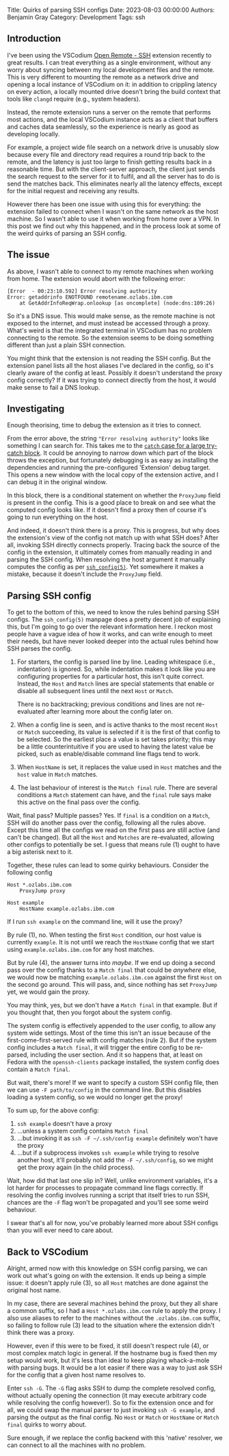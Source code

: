 Title: Quirks of parsing SSH configs 
Date: 2023-08-03 00:00:00 
Authors: Benjamin Gray 
Category: Development 
Tags: ssh


## Introduction

I've been using the VSCodium 
[Open Remote - SSH](https://open-vsx.org/extension/jeanp413/open-remote-ssh)
extension recently to great results. I can treat everything as a single
environment, without any worry about syncing between my local development files
and the remote. This is very different to mounting the remote as a network drive
and opening a local instance of VSCodium on it: in addition to crippling latency
on every action, a locally mounted drive doesn't bring the build context that
tools like `clangd` require (e.g., system headers).

Instead, the remote extension runs a server on the remote that performs most
actions, and the local VSCodium instance acts as a client that buffers and
caches data seamlessly, so the experience is nearly as good as developing
locally. 

For example, a project wide file search on a network drive is unusably slow
because every file and directory read requires a round trip back to the remote,
and the latency is just too large to finish getting results back in a reasonable
time. But with the client-server approach, the client just sends the search
request to the server for it to fulfil, and all the server has to do is send the
matches back. This eliminates nearly all the latency effects, except for the
initial request and receiving any results.

However there has been one issue with using this for everything: the extension
failed to connect when I wasn't on the same network as the host machine. So I
wasn't able to use it when working from home over a VPN. In this post we find
out why this happened, and in the process look at some of the weird quirks of
parsing an SSH config.


## The issue

As above, I wasn't able to connect to my remote machines when working from home.
The extension would abort with the following error:

```text
[Error  - 00:23:10.592] Error resolving authority
Error: getaddrinfo ENOTFOUND remotename.ozlabs.ibm.com
	at GetAddrInfoReqWrap.onlookup [as oncomplete] (node:dns:109:26)
```

So it's a DNS issue. This would make sense, as the remote machine is not exposed
to the internet, and must instead be accessed through a proxy. What's weird is
that the integrated terminal in VSCodium has no problem connecting to the
remote. So the extension seems to be doing something different than just a plain
SSH connection.

You might think that the extension is not reading the SSH config. But the
extension panel lists all the host aliases I've declared in the config, so it's
clearly aware of the config at least. Possibly it doesn't understand the proxy
config correctly? If it was trying to connect directly from the host, it would
make sense to fail a DNS lookup.


## Investigating

Enough theorising, time to debug the extension as it tries to connect.

From the error above, the string `"Error resolving authority"` looks like
something I can search for. This takes me to the
[`catch` case for a large try-catch block](https://github.com/jeanp413/open-remote-ssh/blob/521098e24f48b4b9e04d476895f9097b03f8c984/src/authResolver.ts#L226).
It could be annoying to narrow down which part of the block
throws the exception, but fortunately debugging is as easy as installing the
dependencies and running the pre-configured 'Extension' debug target. This opens
a new window with the local copy of the extension active, and I can debug it in
the original window.

In this block, there is a conditional statement on whether the `ProxyJump` field
is present in the config. This is a good place to break on and see what the
computed config looks like. If it doesn't find a proxy then of course it's going
to run everything on the host.

And indeed, it doesn't think there is a proxy. This is progress, but why does
the extension's view of the config not match up with what SSH does? After all,
invoking SSH directly connects properly. Tracing back the source of the config
in the extension, it ultimately comes from manually reading in and parsing the
SSH config. When resolving the host argument it manually computes the config as
per [`ssh_config(5)`](https://man7.org/linux/man-pages/man5/ssh_config.5.html).
Yet somewhere it makes a mistake, because it doesn't include the `ProxyJump`
field.


## Parsing SSH config

To get to the bottom of this, we need to know the rules behind parsing SSH
configs. The `ssh_config(5)` manpage does a pretty decent job of explaining
this, but I'm going to go over the relevant information here. I reckon most
people have a vague idea of how it works, and can write enough to meet their
needs, but have never looked deeper into the actual rules behind how SSH parses
the config.

1. For starters, the config is parsed line by line. Leading whitespace (i.e.,
   indentation) is ignored. So, while indentation makes it look like you are
   configuring properties for a particular host, this isn't quite correct.
   Instead, the `Host` and `Match` lines are special statements that enable or
   disable all subsequent lines until the next `Host` or `Match`.

    There is no backtracking; previous conditions and lines are not re-evaluated
    after learning more about the config later on.

2. When a config line is seen, and is active thanks to the most recent `Host` or
   `Match` succeeding, its value is selected if it is the first of that config
   to be selected. So the earliest place a value is set takes priority; this may
   be a little counterintuitive if you are used to having the latest value be
   picked, such as enable/disable command line flags tend to work.

3. When `HostName` is set, it replaces the value used in `Host` matches and the
   `host` value in `Match` matches.

4. The last behaviour of interest is the `Match final` rule. There are several
   conditions a `Match` statement can have, and the `final` rule says make this
   active on the final pass over the config.

Wait, final pass? Multiple passes? Yes. If `final` is a condition on a `Match`,
SSH will do another pass over the config, following all the rules above. Except
this time all the configs we read on the first pass are still active (and can't
be changed). But all the `Host` and `Matches` are re-evaluated, allowing other
configs to potentially be set. I guess that means rule (1) ought to have a big
asterisk next to it.

Together, these rules can lead to some quirky behaviours. Consider the following
config

```text
Host *.ozlabs.ibm.com
    ProxyJump proxy

Host example
    HostName example.ozlabs.ibm.com
```

If I run `ssh example` on the command line, will it use the proxy?

By rule (1), no. When testing the first `Host` condition, our host value is
currently `example`. It is not until we reach the `HostName` config that we
start using `example.ozlabs.ibm.com` for any host matches.

But by rule (4), the answer turns into _maybe_. If we end up doing a second pass
over the config thanks to a `Match final` that could be _anywhere_ else, we
would now be matching `example.ozlabs.ibm.com` against the first `Host` on the
second go around. This will pass, and, since nothing has set `ProxyJump` yet, we
would gain the proxy.

You may think, yes, but we don't have a `Match final` in that example. But if
you thought that, then you forgot about the system config.

The system config is effectively appended to the user config, to allow any
system wide settings. Most of the time this isn't an issue because of the
first-come-first-served rule with config matches (rule 2). But if the system
config includes a `Match final`, it will trigger the entire config to be
re-parsed, including the user section. And it so happens that, at least on
Fedora with the `openssh-clients` package installed, the system config does
contain a `Match final`.

But wait, there's more! If we want to specify a custom SSH config file, then we
can use `-F path/to/config` in the command line. But this disables loading a
system config, so we would no longer get the proxy!

To sum up, for the above config:

1. `ssh example` doesn't have a proxy
2. ...unless a system config contains `Match final`
3. ...but invoking it as `ssh -F ~/.ssh/config example` definitely won't have
   the proxy
4. ...but if a subprocess invokes `ssh example` while trying to resolve another
   host, it'll probably not add the `-F ~/.ssh/config`, so we might get the
   proxy again (in the child process).

Wait, how did that last one slip in? Well, unlike environment variables, it's a
lot harder for processes to propagate command line flags correctly. If resolving
the config involves running a script that itself tries to run SSH, chances are
the `-F` flag won't be propagated and you'll see some weird behaviour.

I swear that's all for now, you've probably learned more about SSH configs than
you will ever need to care about.


## Back to VSCodium

Alright, armed now with this knowledge on SSH config parsing, we can work out
what's going on with the extension. It ends up being a simple issue: it doesn't
apply rule (3), so all `Host` matches are done against the original host name.

In my case, there are several machines behind the proxy, but they all share a
common suffix, so I had a `Host *.ozlabs.ibm.com` rule to apply the proxy. I
also use aliases to refer to the machines without the `.ozlabs.ibm.com` suffix,
so failing to follow rule (3) lead to the situation where the extension didn't
think there was a proxy.

However, even if this were to be fixed, it still doesn't respect rule (4), or
most complex match logic in general. If the hostname bug is fixed then my setup
would work, but it's less than ideal to keep playing whack-a-mole with parsing
bugs. It would be a lot easier if there was a way to just ask SSH for the config
that a given host name resolves to.

Enter `ssh -G`. The `-G` flag asks SSH to dump the complete resolved config,
without actually opening the connection (it may execute arbitrary code while
resolving the config however!). So to fix the extension once and for all, we
could swap the manual parser to just invoking `ssh -G example`, and parsing the
output as the final config. No `Host` or `Match` or `HostName` or `Match final`
quirks to worry about.

Sure enough, if we replace the config backend with this 'native' resolver, we
can connect to all the machines with no problem.
